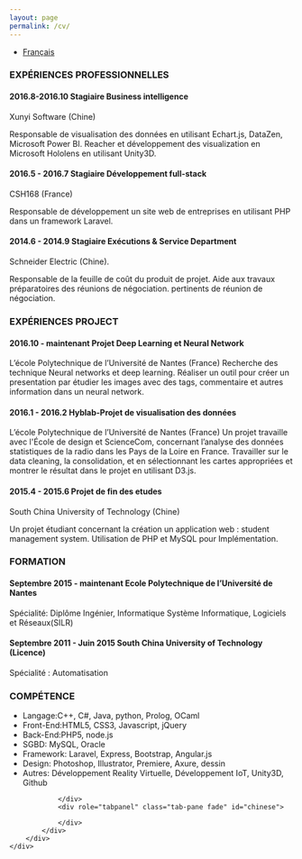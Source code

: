 ```yaml
--- 
layout: page
permalink: /cv/ 
---
```

<html>

<head>
    <meta charset="utf-8">
    <title>cv</title>
</head>

<body>
    <div class="row">
        <div class="col-md-12">
            <!-- Nav tabs -->
            <ul class="nav nav-tabs" role="tablist">
                <li role="presentation" class="active"><a href="#french" aria-controls="french" role="tab" data-toggle="tab">Français</a></li>  
            </ul>
            <div class="tab-content" style="margin-top: 20px;">
                <div role="tabpanel" class="tab-pane fade in active" id="french">
                    <h3>EXPÉRIENCES PROFESSIONNELLES</h3>
                    <h4>2016.8-2016.10 Stagiaire Business intelligence </h4>
                    <p>Xunyi Software (Chine)</p>
                    <p>Responsable de visualisation des données en utilisant Echart.js, DataZen, Microsoft Power BI. Reacher et développement des visualization en Microsoft Hololens en utilisant Unity3D.</p>
                    <h4>2016.5 - 2016.7 Stagiaire Développement full-stack</h4>
                    <p>CSH168 (France)</p>
                    <p>Responsable de développement un site web de entreprises en utilisant PHP dans un framework Laravel.</p>
                    <h4>2014.6 - 2014.9 Stagiaire Exécutions & Service Department</h4>
                    <p>Schneider Electric (Chine).</p>
                    <p>Responsable de la feuille de coût du produit de projet. Aide aux travaux préparatoires des réunions de négociation. pertinents de réunion de négociation.</p>
                    <h3>EXPÉRIENCES PROJECT</h3>
                    <h4>2016.10 - maintenant Projet Deep Learning et Neural Network</h4>
                    <p>L’école Polytechnique de l’Université de Nantes (France) Recherche des technique Neural networks et deep learning. Réaliser un outil pour créer un presentation par étudier les images avec des tags, commentaire et autres information dans un neural network.
                    </p>
                    <h4>2016.1 - 2016.2  Hyblab-Projet de visualisation des données </h4>
                    <p>L’école Polytechnique de l’Université de Nantes (France) Un projet travaille avec l'École de design et ScienceCom, concernant l’analyse des données statistiques de la radio dans les Pays de la Loire en France. Travailler sur le data cleaning, la consolidation, et en sélectionnant les cartes appropriées et montrer le résultat dans le projet en utilisant D3.js.</p>
                    <h4>2015.4 - 2015.6 Projet de fin des etudes</h4>
                    <p>South China University of Technology (Chine)</p>
                    <p>Un projet étudiant concernant la création un application web : student management system. Utilisation de PHP et MySQL pour Implémentation.</p>
                    <h3>FORMATION</h3>
                    <h4>Septembre 2015 - maintenant Ecole Polytechnique de l’Université de Nantes</h4>
                    <p>Spécialité: Diplôme Ingénier, Informatique Système Informatique, Logiciels et Réseaux(SILR)</p>
                    <h4>Septembre 2011 - Juin 2015 South China University of Technology (Licence)</h4>
                    <p>Spécialité : Automatisation</p>
                    <h3>COMPÉTENCE</h3>
                    <ul>
                        <li>Langage:C++, C#, Java, python, Prolog, OCaml </li>
                        <li>Front-End:HTML5, CSS3, Javascript, jQuery</li>
                        <li>Back-End:PHP5, node.js</li>
                        <li>SGBD: MySQL, Oracle</li>
                        <li>Framework: Laravel, Express, Bootstrap, Angular.js</li>
                        <li>Design: Photoshop, Illustrator, Premiere, Axure, dessin</li>
                        <li>Autres: Développement Reality Virtuelle, Développement IoT, Unity3D, Github</li>
                    </ul>
                </div>
                <div role="tabpanel" class="tab-pane fade" id="english">
                    
                </div>
                <div role="tabpanel" class="tab-pane fade" id="chinese">
                    
                </div>
            </div>
        </div>
    </div>
</body>

</html>
